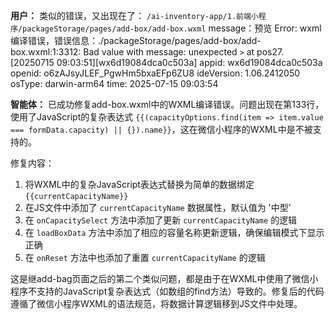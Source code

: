 **用户：** 
类似的错误，又出现在了： `/ai-inventory-app/1.前端小程序/packageStorage/pages/add-box/add-box.wxml` 
 message：预览 Error: wxml 编译错误，错误信息：./packageStorage/pages/add-box/add-box.wxml:1:3312: Bad value with message: unexpected `>` at pos27. [20250715 09:03:51][wx6d19084dca0c503a] 
 appid: wx6d19084dca0c503a 
 openid: o6zAJsyJLEF_PgwHm5bxaEFp6ZU8 
 ideVersion: 1.06.2412050 
 osType: darwin-arm64 
 time: 2025-07-15 09:03:54

**智能体：** 
已成功修复add-box.wxml中的WXML编译错误。问题出现在第133行，使用了JavaScript的复杂表达式 `{{(capacityOptions.find(item => item.value === formData.capacity) || {}).name}}`，这在微信小程序的WXML中是不被支持的。

修复内容：
1. 将WXML中的复杂JavaScript表达式替换为简单的数据绑定 `{{currentCapacityName}}`
2. 在JS文件中添加了 `currentCapacityName` 数据属性，默认值为 '中型'
3. 在 `onCapacitySelect` 方法中添加了更新 `currentCapacityName` 的逻辑
4. 在 `loadBoxData` 方法中添加了相应的容量名称更新逻辑，确保编辑模式下显示正确
5. 在 `onReset` 方法中也添加了重置 `currentCapacityName` 的逻辑

这是继add-bag页面之后的第二个类似问题，都是由于在WXML中使用了微信小程序不支持的JavaScript复杂表达式（如数组的find方法）导致的。修复后的代码遵循了微信小程序WXML的语法规范，将数据计算逻辑移到JS文件中处理。